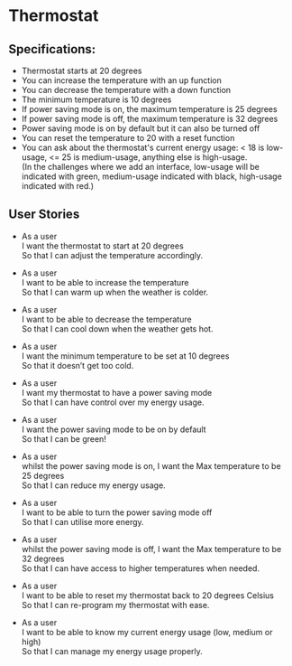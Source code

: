 # Thermostat

## Specifications:

- Thermostat starts at 20 degrees</br>
- You can increase the temperature with an up function</br>
- You can decrease the temperature with a down function</br>
- The minimum temperature is 10 degrees</br>
- If power saving mode is on, the maximum temperature is 25 degrees</br>
- If power saving mode is off, the maximum temperature is 32 degrees</br>
- Power saving mode is on by default but it can also be turned off</br>
- You can reset the temperature to 20 with a reset function</br>
- You can ask about the thermostat's current energy usage: < 18 is low-usage, <= 25 is medium-usage, anything else is high-usage.</br>
(In the challenges where we add an interface, low-usage will be indicated with green, medium-usage indicated with black, high-usage indicated with red.)</br>

## User Stories

- As a user</br>
I want the thermostat to start at 20 degrees</br>
So that I can adjust the temperature accordingly.</br>

- As a user</br>
I want to be able to increase the temperature</br>
So that I can warm up when the weather is colder.</br>

- As a user</br>
I want to be able to decrease the temperature</br>
So that I can cool down when the weather gets hot.</br>

- As a user</br>
I want the minimum temperature to be set at 10 degrees</br>
So that it doesn’t get too cold.</br>

- As a user</br>
I want my thermostat to have a power saving mode</br>
So that I can have control over my energy usage.</br>

- As a user</br>
I want the power saving mode to be on by default</br>
So that I can be green!</br>

- As a user</br>
whilst the power saving mode is on, I want the Max temperature to be 25 degrees</br>
So that I can reduce my energy usage.</br>

- As a user</br>
I want to be able to turn the power saving mode off</br> 
So that I can utilise more energy.</br>

- As a user</br>
whilst the power saving mode is off, I want the Max temperature to be 32 degrees</br>
So that I can have access to higher temperatures when needed.</br>

- As a user</br>
I want to be able to reset my thermostat back to 20 degrees Celsius</br>
So that I can re-program my thermostat with ease.</br>

- As a user</br>
I want to be able to know my current energy usage (low, medium or high)</br>
So that I can manage my energy usage properly.</br>
